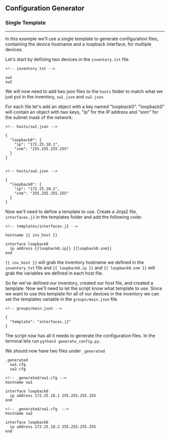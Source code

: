## Configuration Generator
### Single Template
---

In this example we'll use a single template to generate configuration files, containing the device hostname and a loopback interface, for multiple devices.

Let's start by defining two devices in the `inventory.txt` file.
```
<!-- inventory.txt -->

sw1
sw2
```
We will now need to add two json files to the `hosts` folder to match what we just put in the inventory, `sw1.json` and `sw2.json`. 

For each file let's add an object with a key named "loopback0". "loopback0" will contain an object with two keys, "ip" for the IP address and "snm" for the subnet mask of the network:
```
<!-- hosts/sw1.json -->

{
  "loopback0": {
    "ip": "172.25.10.1",
    "snm": "255.255.255.255"
  }
}


<!-- hosts/sw2.json -->

{
  "loopback0": {
    "ip": "172.25.10.2",
    "snm": "255.255.255.255"
  }
}

```
Now we'll need to define a template to use. Create a Jinja2 file, `interfaces.j2` in the templates folder and add the following code:
```
<!-- templates/interfaces.j2 -->

hostname {{ inv_host }}

interface loopback0
  ip address {{loopback0.ip}} {{loopback0.snm}}
end

```
`{{ inv_host }}` will grab the inventory hostname we defined in the `inventory.txt` file and `{{ loopback0.ip }}` and `{{ loopback0.snm }}` will grab the variables we defined in each host file.

So far we've defined our inventory, created our host file, and created a template. Now we'll need to let the script know what template to use. Since we want to use this template for all of our devices in the inventory we can set the templates variable in the  `groups/main.json` file.
```
<!-- groups/main.json -->

{
  "template": "interfaces.j2"
}
```
The script now has all it needs to generate the configuration files. In the terminal lets run `python3 generate_config.py`.

We should now have two files under `_generated`
```
_generated
  sw1.cfg
  sw2.cfg
```
```
<!-- _generated/sw1.cfg -->
hostname sw1

interface loopback0
  ip address 172.25.10.1 255.255.255.255
end

<!-- _generated/sw1.cfg  -->
hostname sw2

interface loopback0
  ip address 172.25.10.2 255.255.255.255
end
```


